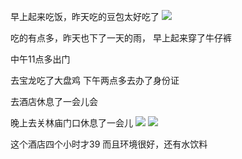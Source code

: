 早上起来吃饭，昨天吃的豆包太好吃了
![](http://upload-images.jianshu.io/upload_images/6904315-b0dc33d89d742698.jpg?imageMogr2/auto-orient/strip%7CimageView2/2/w/1080/q/50)

吃的有点多，昨天也下了一天的雨，
早上起来穿了牛仔裤

中午11点多出门

去宝龙吃了大盘鸡
下午两点多去办了身份证

去酒店休息了一会儿会

晚上去关林庙门口休息了一会儿
![](http://upload-images.jianshu.io/upload_images/6904315-264fa638969b876a.jpg?imageMogr2/auto-orient/strip%7CimageView2/2/w/1080/q/50)
![](http://upload-images.jianshu.io/upload_images/6904315-db476ecc7c81e20f.jpg?imageMogr2/auto-orient/strip%7CimageView2/2/w/1080/q/50)


这个酒店四个小时才39
而且环境很好，还有水饮料
